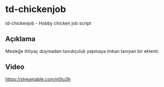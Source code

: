# td-chickenjob
 td-chickenjob - Hobby chicken job script
 
## Açıklama
Mesleğe ihtiyaç duymadan tavukçuluk yapmaya imkan tanıyan bir eklenti.

## Video
https://streamable.com/n0tu3h
